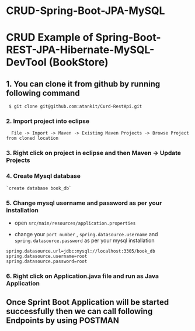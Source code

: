 # CRUD-Spring-Boot-JPA-MySQL
# CRUD Example of Spring-Boot-REST-JPA-Hibernate-MySQL-DevTool (BookStore)
## 1. You can clone it from github by running following command
```
 $ git clone git@github.com:atankit/Curd-RestApi.git
```
### 2. Import project into eclipse
```
  File -> Import -> Maven -> Existing Maven Projects -> Browse Project from cloned location
```
### 3. Right click on project in eclipse and then Maven -> Update Projects

### 4. Create Mysql database

    `create database book_db`
    
### 5. Change mysql username and password as per your installation

* open `src/main/resources/application.properties`

* change your `port number` , `spring.datasource.username` and `spring.datasource.password` as per your mysql installation

``` 
spring.datasource.url=jdbc:mysql://localhost:3305/book_db	
spring.datasource.username=root
spring.datasource.password=root 
```
### 6. Right click on Application.java file and run as Java Application

## Once Sprint Boot Application will be started successfully then we can call following Endpoints by using POSTMAN    
